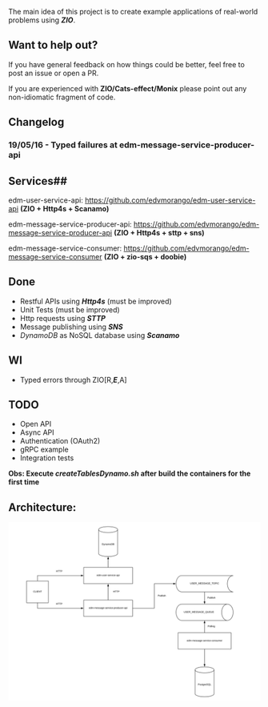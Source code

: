 The main idea of this project is to create example applications of real-world problems using __*ZIO*__.

## Want to help out? ##

If you have general feedback on how things could be better, feel free to post an issue or open a PR.

If you are experienced with __ZIO/Cats-effect/Monix__ please point out any non-idiomatic fragment of code.

## Changelog

### __19/05/16 - Typed failures at edm-message-service-producer-api__ 


## Services##

edm-user-service-api: https://github.com/edvmorango/edm-user-service-api  __(ZIO + Http4s + Scanamo)__

edm-message-service-producer-api: https://github.com/edvmorango/edm-message-service-producer-api  __(ZIO + Http4s + sttp + sns)__

edm-message-service-consumer: https://github.com/edvmorango/edm-message-service-consumer __(ZIO + zio-sqs + doobie)__

## Done 
  -  Restful APIs using __*Http4s*__ (must be improved) 
  - Unit Tests (must be improved)
  - Http requests using __*STTP*__
  - Message publishing using __*SNS*__
  - *DynamoDB* as NoSQL database using __*Scanamo*__

## WI
  - Typed errors through ZIO[R,__*E*__,A]

## TODO
  - Open API
  - Async API
  - Authentication (OAuth2)
  - gRPC example
  - Integration tests

__Obs: Execute *createTablesDynamo.sh* after build the containers for the first time__

## Architecture: 

![alt tag](https://raw.githubusercontent.com/edvmorango/event-driven-messenger/master/images/architecture.jpg)




